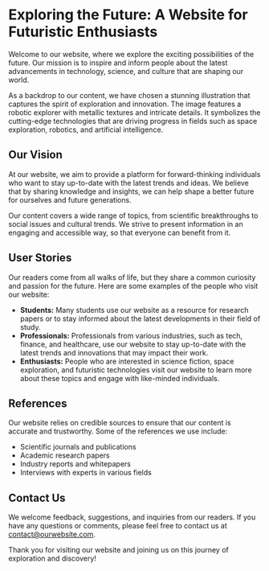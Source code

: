 <!--font:Cormorant Garamond-->

# Exploring the Future: A Website for Futuristic Enthusiasts

Welcome to our website, where we explore the exciting possibilities of the future. Our mission is to inspire and inform people about the latest advancements in technology, science, and culture that are shaping our world.

As a backdrop to our content, we have chosen a stunning illustration that captures the spirit of exploration and innovation. The image features a robotic explorer with metallic textures and intricate details. It symbolizes the cutting-edge technologies that are driving progress in fields such as space exploration, robotics, and artificial intelligence.

## Our Vision

At our website, we aim to provide a platform for forward-thinking individuals who want to stay up-to-date with the latest trends and ideas. We believe that by sharing knowledge and insights, we can help shape a better future for ourselves and future generations.

Our content covers a wide range of topics, from scientific breakthroughs to social issues and cultural trends. We strive to present information in an engaging and accessible way, so that everyone can benefit from it.

## User Stories

Our readers come from all walks of life, but they share a common curiosity and passion for the future. Here are some examples of the people who visit our website:

- **Students:** Many students use our website as a resource for research papers or to stay informed about the latest developments in their field of study.
- **Professionals:** Professionals from various industries, such as tech, finance, and healthcare, use our website to stay up-to-date with the latest trends and innovations that may impact their work.
- **Enthusiasts:** People who are interested in science fiction, space exploration, and futuristic technologies visit our website to learn more about these topics and engage with like-minded individuals.

## References

Our website relies on credible sources to ensure that our content is accurate and trustworthy. Some of the references we use include:

- Scientific journals and publications
- Academic research papers
- Industry reports and whitepapers
- Interviews with experts in various fields

## Contact Us

We welcome feedback, suggestions, and inquiries from our readers. If you have any questions or comments, please feel free to contact us at [contact@ourwebsite.com](#).

Thank you for visiting our website and joining us on this journey of exploration and discovery!

<!--

Write me content for website with wallpaper which alt text is:

"An illustration of a robotic explorer, with metallic textures and intricate details."

The name/title of the page should not be 1:1 copy of the alt text but rather a real content of the website which is using this wallpaper.

- Use markdown format 
- Start with heading
- Heading should be short and concise
- The content should look like a real website 
- The website should not be about the wallpaper, wallpaper is just a related background
- Heading should be contain work "wallpaper" or "background"
- Include real sections like references, contact, user stories, etc. use things relevant to the page purpose.
- Feel free to use structure like headings, bullets, numbering, blockquotes, paragraphs, horizontal lines, etc.
- You can use formatting like bold or _italic_
- You can include UTF-8 emojis
- Links should be only #hash anchors (and you can refer to the document itself)
- Do not include images


---


# Exploring the Future: A Wallpaper for Futuristic Websites

Welcome to our website, where we explore the exciting possibilities of the future. Our mission is to inspire and inform people about the latest advancements in technology, science, and culture that are shaping our world.

As a backdrop to our content, we have chosen a stunning wallpaper that captures the spirit of exploration and innovation. The wallpaper features an illustration of a robotic explorer, with metallic textures and intricate details. It symbolizes the cutting-edge technologies that are driving progress in fields such as space exploration, robotics, and artificial intelligence.

## Our Vision

At our website, we aim to provide a platform for forward-thinking individuals who want to stay up-to-date with the latest trends and ideas. We believe that by sharing knowledge and insights, we can help shape a better future for ourselves and future generations.

Our content covers a wide range of topics, from scientific breakthroughs to social issues and cultural trends. We strive to present information in an engaging and accessible way, so that everyone can benefit from it.

## User Stories

Our readers come from all walks of life, but they share a common curiosity and passion for the future. Here are some examples of the people who visit our website:

- **Students:** Many students use our website as a resource for research papers or to stay informed about the latest developments in their field of study.
- **Professionals:** Professionals from various industries, such as tech, finance, and healthcare, use our website to stay up-to-date with the latest trends and innovations that may impact their work.
- **Enthusiasts:** People who are interested in science fiction, space exploration, and futuristic technologies visit our website to learn more about these topics and engage with like-minded individuals.

## References

Our website relies on credible sources to ensure that our content is accurate and trustworthy. Some of the references we use include:

- Scientific journals and publications
- Academic research papers
- Industry reports and whitepapers
- Interviews with experts in various fields

## Contact Us

We welcome feedback, suggestions, and inquiries from our readers. If you have any questions or comments, please feel free to contact us at [contact@ourwebsite.com](#).

Thank you for visiting our website and joining us on this journey of exploration and discovery!


---


Heading should not include word "wallpaper". The website should not be about the wallpaper itself, wallpaper is just a related background, rewrite whole content.


---


# Exploring the Future: A Website for Futuristic Enthusiasts

Welcome to our website, where we explore the exciting possibilities of the future. Our mission is to inspire and inform people about the latest advancements in technology, science, and culture that are shaping our world.

As a backdrop to our content, we have chosen a stunning illustration that captures the spirit of exploration and innovation. The image features a robotic explorer with metallic textures and intricate details. It symbolizes the cutting-edge technologies that are driving progress in fields such as space exploration, robotics, and artificial intelligence.

## Our Vision

At our website, we aim to provide a platform for forward-thinking individuals who want to stay up-to-date with the latest trends and ideas. We believe that by sharing knowledge and insights, we can help shape a better future for ourselves and future generations.

Our content covers a wide range of topics, from scientific breakthroughs to social issues and cultural trends. We strive to present information in an engaging and accessible way, so that everyone can benefit from it.

## User Stories

Our readers come from all walks of life, but they share a common curiosity and passion for the future. Here are some examples of the people who visit our website:

- **Students:** Many students use our website as a resource for research papers or to stay informed about the latest developments in their field of study.
- **Professionals:** Professionals from various industries, such as tech, finance, and healthcare, use our website to stay up-to-date with the latest trends and innovations that may impact their work.
- **Enthusiasts:** People who are interested in science fiction, space exploration, and futuristic technologies visit our website to learn more about these topics and engage with like-minded individuals.

## References

Our website relies on credible sources to ensure that our content is accurate and trustworthy. Some of the references we use include:

- Scientific journals and publications
- Academic research papers
- Industry reports and whitepapers
- Interviews with experts in various fields

## Contact Us

We welcome feedback, suggestions, and inquiries from our readers. If you have any questions or comments, please feel free to contact us at [contact@ourwebsite.com](#).

Thank you for visiting our website and joining us on this journey of exploration and discovery!

-->
